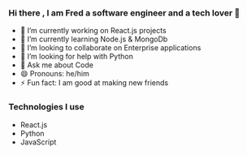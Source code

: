 ### Hi there , I am Fred a software engineer and a tech lover 👋

- 🔭 I’m currently working on React.js projects
- 🌱 I’m currently learning Node.js & MongoDb
- 👯 I’m looking to collaborate on Enterprise applications
- 🤔 I’m looking for help with Python
- 💬 Ask me about Code
- 😄 Pronouns: he/him
- ⚡ Fun fact: I am good at making new friends

### Technologies I use
- React.js
- Python
- JavaScript
